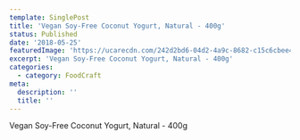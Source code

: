 ```yaml
---
template: SinglePost
title: 'Vegan Soy-Free Coconut Yogurt, Natural - 400g'
status: Published
date: '2018-05-25'
featuredImage: 'https://ucarecdn.com/242d2bd6-04d2-4a9c-8682-c15c6cbee404/'
excerpt: 'Vegan Soy-Free Coconut Yogurt, Natural - 400g'
categories:
  - category: FoodCraft
meta:
  description: ''
  title: ''
---
```

Vegan Soy-Free Coconut Yogurt, Natural - 400g
